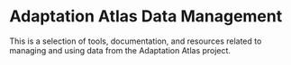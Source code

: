 # Adaptation Atlas Data Management

This is a selection of tools, documentation, and resources related to managing and using data from the Adaptation Atlas project.
